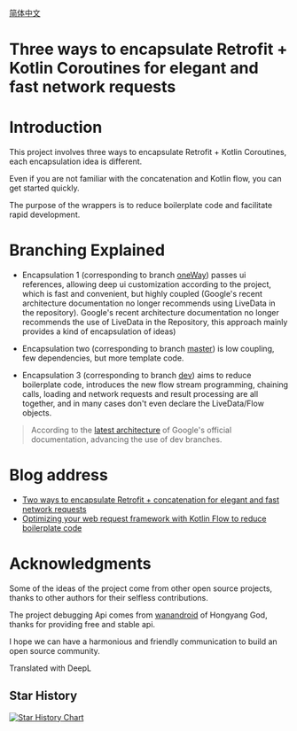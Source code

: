 [简体中文](https://github.com/ldlywt/FastJetpack/blob/dev/README-zh-CN.md)

# Three ways to encapsulate Retrofit + Kotlin Coroutines for elegant and fast network requests

# Introduction
This project involves three ways to encapsulate Retrofit + Kotlin Coroutines, each encapsulation idea is different.

Even if you are not familiar with the concatenation and Kotlin flow, you can get started quickly.

The purpose of the wrappers is to reduce boilerplate code and facilitate rapid development.


# Branching Explained

- Encapsulation 1 (corresponding to branch [oneWay](https://github.com/ldlywt/FastJetpack/tree/oneWay)) passes ui references, allowing deep ui customization according to the project, which is fast and convenient, but highly coupled (Google's recent architecture documentation no longer recommends using LiveData in the repository). Google's recent architecture documentation no longer recommends the use of LiveData in the Repository, this approach mainly provides a kind of encapsulation of ideas)

- Encapsulation two (corresponding to branch [master](https://github.com/ldlywt/FastJetpack/tree/master)) is low coupling, few dependencies, but more template code.

- Encapsulation 3 (corresponding to branch [dev](https://github.com/ldlywt/FastJetpack/tree/dev)) aims to reduce boilerplate code, introduces the new flow stream programming, chaining calls, loading and network requests and result processing are all together, and in many cases don't even declare the LiveData/Flow objects.


> According to the [latest architecture](https://developer.android.com/jetpack/guide) of Google's official documentation, advancing the use of dev branches.

# Blog address

- [Two ways to encapsulate Retrofit + concatenation for elegant and fast network requests](https://juejin.cn/post/6993294489125126151) 
- [Optimizing your web request framework with Kotlin Flow to reduce boilerplate code](https://juejin.cn/post/7022823222928211975)

# Acknowledgments
Some of the ideas of the project come from other open source projects, thanks to other authors for their selfless contributions.

The project debugging Api comes from [wanandroid](https://wanandroid.com/) of Hongyang God, thanks for providing free and stable api.

I hope we can have a harmonious and friendly communication to build an open source community.

Translated with DeepL

## Star History

[![Star History Chart](https://api.star-history.com/svg?repos=ldlywt/FastJetpack&type=Date)](https://star-history.com/#ldlywt/FastJetpack&Date)


